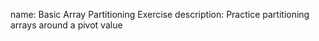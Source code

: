 name: Basic Array Partitioning Exercise
description: Practice partitioning arrays around a pivot value 